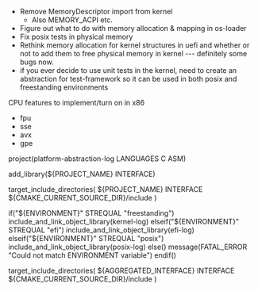 - Remove MemoryDescriptor import from kernel
  - Also MEMORY_ACPI etc.
- Figure out what to do with memory allocation & mapping in os-loader
- Fix posix tests in physical memory
- Rethink memory allocation for kernel structures in uefi and whether or not to add them to free physical memory in kernel --- definitely some bugs now.
- if you ever decide to use unit tests in the kernel, need to create an abstraction for test-framework so it can be used in both posix and freestanding environments

CPU features to implement/turn on in x86

- fpu
- sse
- avx
- gpe

project(platform-abstraction-log LANGUAGES C ASM)

add_library(${PROJECT_NAME} INTERFACE)

target_include_directories(
${PROJECT_NAME}
INTERFACE ${CMAKE_CURRENT_SOURCE_DIR}/include
)

if("${ENVIRONMENT}" STREQUAL "freestanding")
    include_and_link_object_library(kernel-log)
elseif("${ENVIRONMENT}" STREQUAL "efi")
include_and_link_object_library(efi-log)
elseif("${ENVIRONMENT}" STREQUAL "posix")
include_and_link_object_library(posix-log)
else()
message(FATAL_ERROR "Could not match ENVIRONMENT variable")
endif()

target_include_directories(
${AGGREGATED_INTERFACE}
INTERFACE ${CMAKE_CURRENT_SOURCE_DIR}/include
)
